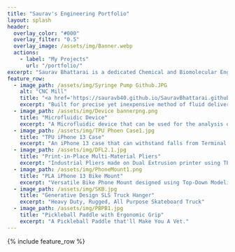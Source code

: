 ```yaml
---
title: "Saurav's Engineering Portfolio"
layout: splash
header:
  overlay_color: "#000"
  overlay_filter: "0.5"
  overlay_image: /assets/img/Banner.webp
  actions:
    - label: "My Projects"
      url: "/portfolio/"
excerpt: "Saurav Bhattarai is a dedicated Chemical and Biomolecular Engineering student with a passion for exploring the intersection of engineering and medicine. His interests revolve around 3D printing, biomedical engineering research, development of medical devices, and helping others."
feature_row:
  - image_path: /assets/img/Syringe Pump Github.JPG
    alt: "CNC Mill"
    title: "<a href='https://sauravb40.github.io/SauravBhattarai.github.io/portfolio/Syringe-Pump/'>Motorized Syringe Pump</a>"
    excerpt: "Built for precise yet inexpensive method of fluid delivery for a medical setting."
  - image_path: /assets/img/Device bannerpng.png
    title: "Microfluidic Device"
    excerpt: "A Microfluidic device that can be used for the analysis of biological components."
  - image_path: /assets/img/TPU Phoen Case1.jpg
    title: "TPU iPhone 13 Case"
    excerpt: "An iPhone 13 case that can withstand falls from Terminal Velocity."
  - image_path: /assets/img/DFL2.1.jpg
    title: "Print-in-Place Multi-Material Pliers"
    excerpt: "Industrial Pliers made on Dual Extrusion printer using TPU and PLA."
  - image_path: /assets/img/PhoneMount1.png
    title: "PLA iPhone 13 Bike Mount"
    excerpt: "Versatile Bike Phone Mount designed using Top-Down Modeling."
  - image_path: /assets/img/SKB.jpg
    title: "Generative Design SLS Truck Hanger"
    excerpt: "Heavy Duty, Rugged, All Purpose Skateboard Truck"
  - image_path: /assets/img/PBPB1.jpg
    title: "Pickleball Paddle with Ergonomic Grip"
    excerpt: "A Pickleball Paddle that'll Make You A Vet."
---
```


{% include feature_row %}

